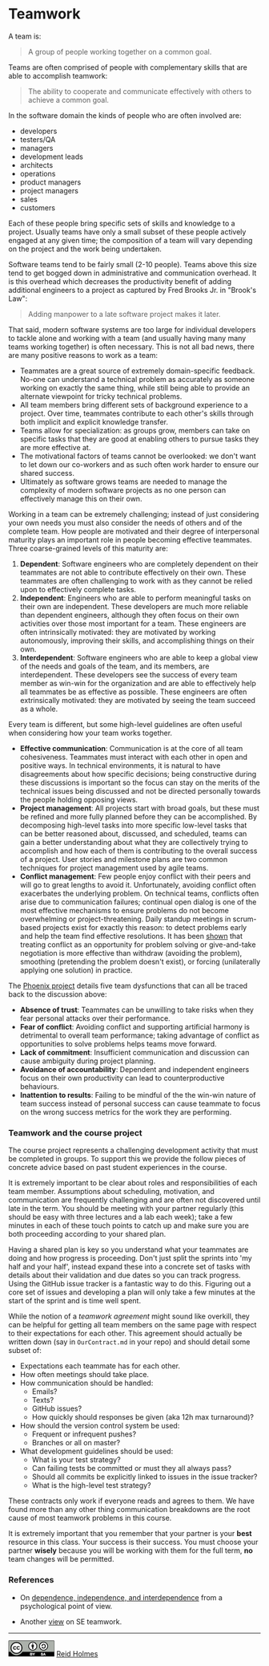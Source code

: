 # Teamwork

A team is:

> A group of people working together on a common goal.

Teams are often comprised of people with complementary skills that are able to accomplish teamwork:

> The ability to cooperate and communicate effectively with others to achieve a common goal.

In the software domain the kinds of people who are often involved are:

* developers
* testers/QA
* managers
* development leads
* architects
* operations
* product managers
* project managers
* sales
* customers

Each of these people bring specific sets of skills and knowledge to a project. Usually teams have only a small subset of these people actively engaged at any given time; the composition of a team will vary depending on the project and the work being undertaken.

Software teams tend to be fairly small (2-10 people). Teams above this size tend to get bogged down in administrative and communication overhead. It is this overhead which decreases the productivity benefit of adding additional engineers to a project as captured by Fred Brooks Jr. in "Brook's Law":

> Adding manpower to a late software project makes it later.

That said, modern software systems are too large for individual developers to tackle alone and working with a team (and usually having many many teams working together) is often necessary. This is not all bad news, there are many positive reasons to work as a team:

* Teammates are a great source of extremely domain-specific feedback. No-one can understand a technical problem as accurately as someone working on exactly the same thing, while still being able to provide an alternate viewpoint for tricky technical problems.
* All team members bring different sets of background experience to a project. Over time, teammates contribute to each other's skills through both implicit and explicit knowledge transfer.
* Teams allow for specialization: as groups grow, members can take on specific tasks that they are good at enabling others to pursue tasks they are more effective at.
* The motivational factors of teams cannot be overlooked: we don't want to let down our co-workers and as such often work harder to ensure our shared success.
* Ultimately as software grows teams are needed to manage the complexity of modern software projects as no one person can effectively manage this on their own.

Working in a team can be extremely challenging; instead of just considering your own needs you must also consider the needs of others and of the complete team. How people are motivated and their degree of interpersonal maturity plays an important role in people becoming effective teammates. Three coarse-grained levels of this maturity are:

1. **Dependent**: Software engineers who are completely dependent on their teammates are not able to contribute effectively on their own. These teammates are often challenging to work with as they cannot be relied upon to effectively complete tasks.
1. **Independent**: Engineers who are able to perform meaningful tasks on their own are independent. These developers are much more reliable than dependent engineers, although they often focus on their own activities over those most important for a team. These engineers are often intrinsically motivated: they are motivated by working autonomously, improving their skills, and accomplishing things on their own.
1. **Interdependent**: Software engineers who are able to keep a global view of the needs and goals of the team, and its members, are interdependent. These developers see the success of every team member as win-win for the organization and are able to effectively help all teammates be as effective as possible. These engineers are often extrinsically motivated: they are motivated by seeing the team succeed as a whole.

<!--
Important to remember teammates motivations for contributing:

https://leif.me/2017/01/self-determination-theory-understanding-human-motivation-for-fun-and-profit/

For software engineers 

* Competence
* Relatedness
* Autonomy
-->

<!--
Properties of effective teamwork

* consistency
* respect
* inclusion
* honesty
-->

Every team is different, but some high-level guidelines are often useful when considering how your team works together.

* **Effective communication**: Communication is at the core of all team cohesiveness. Teammates must interact with each other in open and positive ways. In technical environments, it is natural to have disagreements about how specific decisions; being constructive during these discussions is important so the focus can stay on the merits of the technical issues being discussed and not be directed personally towards the people holding opposing views.
* **Project management**: All projects start with broad goals, but these must be refined and more fully planned before they can be accomplished. By decomposing high-level tasks into more specific low-level tasks that can be better reasoned about, discussed, and scheduled, teams can gain a better understanding about what they are collectively trying to accomplish and how each of them is contributing to the overall success of a project. User stories and milestone plans are two common techniques for project management used by agile teams.
* **Conflict management**: Few people enjoy conflict with their peers and will go to great lengths to avoid it. Unfortunately, avoiding conflict often exacerbates the underlying problem. On technical teams, conflicts often arise due to communication failures; continual open dialog is one of the most effective mechanisms to ensure problems do not become overwhelming or project-threatening. Daily standup meetings in scrum-based projects exist for exactly this reason: to detect problems early and help the team find effective resolutions. It has been [shown](http://dx.doi.org/10.1111/1540-5885.1550423) that treating conflict as an opportunity for problem solving or give-and-take negotiation is more effective than withdraw (avoiding the problem), smoothing (pretending the problem doesn't exist), or forcing (unilaterally applying one solution) in practice.

The [Phoenix project](https://www.amazon.ca/Phoenix-Project-DevOps-Helping-Business/dp/0988262509) details five team dysfunctions that can all be traced back to the discussion above:

* **Absence of trust**: Teammates can be unwilling to take risks when they fear personal attacks over their performance.
* **Fear of conflict**: Avoiding conflict and supporting artificial harmony is detrimental to overall team performance; taking advantage of conflict as opportunities to solve problems helps teams move forward.
* **Lack of commitment**: Insufficient communication and discussion can cause ambiguity during project planning.
* **Avoidance of accountability**: Dependent and independent engineers focus on their own productivity can lead to counterproductive behaviours.
* **Inattention to results**: Failing to be mindful of the the win-win nature of team success instead of personal success can cause teammate to focus on the wrong success metrics for the work they are performing.

### Teamwork and the course project

The course project represents a challenging development activity that must be completed in groups. To support this we provide the follow pieces of concrete advice based on past student experiences in the course.

It is extremely important to be clear about roles and responsibilities of each team member. Assumptions about scheduling, motivation, and communication are frequently challenging and are often not discovered until late in the term. You should be meeting with your partner regularly (this should be easy with three lectures and a lab each week); take a few minutes in each of these touch points to catch up and make sure you are both proceeding according to your shared plan.

Having a shared plan is key so you understand what your teammates are doing and how progress is proceeding. Don't just split the sprints into 'my half and your half', instead expand these into a concrete set of tasks with details about their validation and due dates so you can track progress. Using the GitHub issue tracker is a fantastic way to do this. Figuring out a core set of issues and developing a plan will only take a few minutes at the start of the sprint and is time well spent.

While the notion of a _teamwork agreement_ might sound like overkill, they can be helpful for getting all team members on the same page with respect to their expectations for each other. This agreement should actually be written down (say in ```OurContract.md``` in your repo) and should detail some subset of:

* Expectations each teammate has for each other.
* How often meetings should take place.
* How communication should be handled:
	* Emails?
	* Texts?
	* GitHub issues?
	* How quickly should responses be given (aka 12h max turnaround)? 	
* How should the version control system be used:
	* Frequent or infrequent pushes?
	* Branches or all on master?
* What development guidelines should be used:
	* What is your test strategy?
	* Can failing tests be committed or must they all always pass?
	* Should all commits be explicitly linked to issues in the issue tracker?
	* What is the high-level test strategy?

These contracts only work if everyone reads and agrees to them. We have found more than any other thing communication breakdowns are the root cause of most teamwork problems in this course.

It is extremely important that you remember that your partner is your **best** resource in this class. Your success is their success. You must choose your partner **wisely** because you will be working with them for the full term, **no** team changes will be permitted.

### References

* On [dependence, independence, and interdependence](https://carogiana.wordpress.com/personal-essays/dependence-independence-interdependence-codependence/) from a psychological point of view.

* Another [view](https://www.cs.purdue.edu/homes/bxd/307/Teamwork.pdf) on SE teamwork.

<!--
* Pres1: http://www.slideshare.net/ct231/teamwork-presentation-2012-15054766

* Pres2: http://www.slideshare.net/fdgiraldo/teamwork-in-software-engineering-projects

* Decision making: https://leif.me/2016/12/on-the-diffusion-of-innovations-how-new-ideas-spread/
-->

---
[![](figures/CCSA.png "Creative Commons: Attribution-ShareAlike")](https://creativecommons.org/licenses/by-sa/3.0/) [Reid Holmes](https://www.cs.ubc.ca/~rtholmes/)
